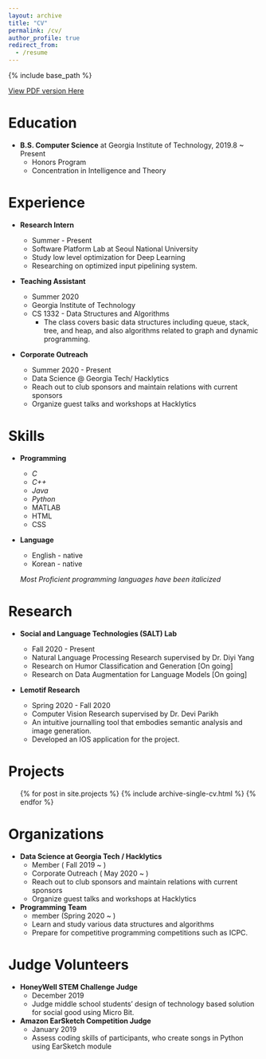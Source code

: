 ```yaml
---
layout: archive
title: "CV"
permalink: /cv/
author_profile: true
redirect_from:
  - /resume
---
```


{% include base_path %}

[View PDF version Here](http://academicpages.github.io/files/resume.pdf)



Education
======
* **B.S. Computer Science** at Georgia Institute of Technology, 2019.8 ~ Present
	* Honors Program
	* Concentration in Intelligence and Theory

  

Experience
======
* **Research Intern**
	* Summer - Present
	*  Software Platform Lab at Seoul National University
	* Study low level optimization for Deep Learning
	* Researching on optimized input pipelining system. 
  
* **Teaching Assistant**
	* Summer 2020
	* Georgia Institute of Technology
	* CS 1332 - Data Structures and Algorithms
		* The class covers basic data structures including queue, stack, tree, and heap, and also algorithms related to graph and dynamic programming. 

* **Corporate Outreach**
	* Summer 2020 - Present
	* Data Science @ Georgia Tech/ Hacklytics
	* Reach out to club sponsors and maintain relations with current sponsors
	* Organize guest talks and workshops at Hacklytics

Skills
======

* **Programming**
	* *C*
	* *C++*
	* *Java*
	* *Python*
	* MATLAB
	* HTML
	* CSS

* **Language**
	* English - native
	* Korean - native

	*Most Proficient programming languages have been italicized*

Research
======
* **Social and Language Technologies (SALT) Lab**
	* Fall 2020 - Present
	* Natural Language Processing Research supervised by Dr. Diyi Yang
	* Research on Humor Classification and Generation [On going]
	* Research on Data Augmentation for Language Models [On going]

* **Lemotif Research**
	* Spring 2020 - Fall 2020
	* Computer Vision Research supervised by Dr. Devi Parikh
	* An intuitive journalling tool that embodies semantic analysis and image generation.
	* Developed an IOS application for the project.
  

Projects
======
  <ul>{% for post in site.projects %}
    {% include archive-single-cv.html %}
  {% endfor %}</ul>






Organizations
===
* **Data Science at Georgia Tech / Hacklytics**
	* Member ( Fall 2019 ~ ) 
	* Corporate Outreach ( May 2020 ~ )
	* Reach out to club sponsors and maintain relations with current sponsors
	* Organize guest talks and workshops at Hacklytics
* **Programming Team**
	* member (Spring 2020  ~ )
	* Learn and study various data structures and algorithms
	* Prepare for competitive programming competitions such as ICPC.

Judge Volunteers
===
* **HoneyWell STEM Challenge Judge**
	* December 2019
	* Judge middle school students’ design of technology based solution for social good using Micro Bit.
* **Amazon EarSketch Competition Judge**
	* January 2019
	* Assess coding skills of participants, who create songs in Python using EarSketch module






<!-- 

Use later
Publications
======
  <ul>{% for post in site.publications %}
    {% include archive-single-cv.html %}
  {% endfor %}</ul>
  
Talks
======
  <ul>{% for post in site.talks %}
    {% include archive-single-talk-cv.html %}
  {% endfor %}</ul>
  
Teaching
======
  <ul>{% for post in site.teaching %}
    {% include archive-single-cv.html %}
  {% endfor %}</ul>
  
Service and leadership
======
* Currently signed in to 43 different slack teams -->
